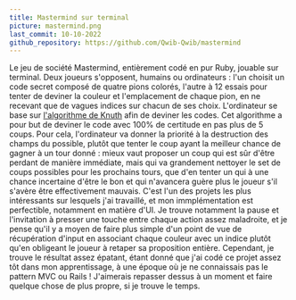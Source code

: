 ```yaml
---
title: Mastermind sur terminal
picture: mastermind.png
last_commit: 10-10-2022
github_repository: https://github.com/Qwib-Qwib/mastermind
---
```


Le jeu de société Mastermind, entièrement codé en pur Ruby, jouable sur terminal. Deux joueurs s'opposent, humains ou ordinateurs : l'un choisit un code secret composé de quatre pions colorés, l'autre à 12 essais pour tenter de deviner la couleur et l'emplacement de chaque pion, en ne recevant que de vagues indices sur chacun de ses choix.
L'ordinateur se base sur [l'algorithme de Knuth](https://www.cs.uni.edu/~wallingf/teaching/cs3530/resources/knuth-mastermind.pdf) afin de deviner les codes. Cet algorithme a pour but de deviner le code avec 100% de certitude en pas plus de 5 coups. Pour cela, l'ordinateur va donner la priorité à la destruction des champs du possible, plutôt que tenter le coup ayant la meilleur chance de gagner à un tour donné : mieux vaut proposer un coup qui est sûr d'être perdant de manière immédiate, mais qui va grandement nettoyer le set de coups possibles pour les prochains tours, que d'en tenter un qui à une chance incertaine d'être le bon et qui n'avancera guère plus le joueur s'il s'avère être effectivement mauvais.
C'est l'un des projets les plus intéressants sur lesquels j'ai travaillé, et mon immplémentation est perfectible, notamment en matière d'UI. Je trouve notamment la pause et l'invitation à presser une touche entre chaque action assez maladroite, et je pense qu'il y a moyen de faire plus simple d'un point de vue de récupération d'input en associant chaque couleur avec un indice plutôt qu'en obligeant le joueur à retaper sa proposition entière. Cependant, je trouve le résultat assez épatant, étant donné que j'ai codé ce projet assez tôt dans mon apprentissage, à une époque où je ne connaissais pas le pattern MVC ou Rails ! J'aimerais repasser dessus à un moment et faire quelque chose de plus propre, si je trouve le temps.
